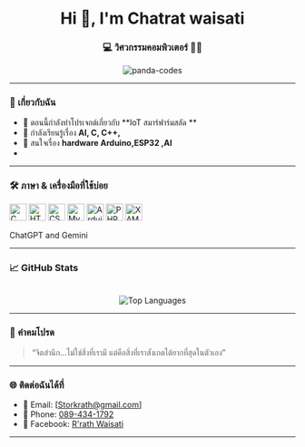 <h1 align="center">Hi 👋, I'm Chatrat waisati </h1>
<h3 align="center">💻 วิศวกรรมคอมพิวเตอร์ 🧠🌌</h3>

<p align="center">
  <img src="https://komarev.com/ghpvc/?username=panda-codes&label=Profile%20views&color=0e75b6&style=flat" alt="panda-codes" />
</p>

---

### 🧩 เกี่ยวกับฉัน

- 📝 ตอนนี้กำลังทำโปรเจกต์เกี่ยวกับ **IoT สมาร์ฟาร์มสลัด **
- 📝 กำลังเรียนรู้เรื่อง **AI, C, C++,**
- 📝 สนใจเรื่อง **hardware  Arduino,ESP32 ,AI**
-  

---

### 🛠️ ภาษา & เครื่องมือที่ใช้บ่อย

<p align="left">
  <img src="https://cdn.jsdelivr.net/gh/devicons/devicon/icons/c/c-original.svg" height="30" alt="C" />
  <img src="https://cdn.jsdelivr.net/gh/devicons/devicon/icons/html5/html5-original.svg" height="30" alt="HTML5" />
  <img src="https://cdn.jsdelivr.net/gh/devicons/devicon/icons/css3/css3-original.svg" height="30" alt="CSS3" />
  <img src="https://cdn.jsdelivr.net/gh/devicons/devicon/icons/mysql/mysql-original.svg" height="30" alt="MySQL" />
  <img src="https://cdn.jsdelivr.net/gh/devicons/devicon/icons/arduino/arduino-original.svg" height="30" alt="Arduino" />
  <img src="https://cdn.jsdelivr.net/gh/devicons/devicon/icons/php/php-original.svg" height="30" alt="PHP" />
  <img src="https://www.apachefriends.org/images/xampp-logo-ac950edf.svg" height="30" alt="XAMPP" />

</p>
ChatGPT and Gemini

---

### 📈 GitHub Stats

<p align="center">
 
  <br />
  <img src="https://github-readme-stats.vercel.app/api/top-langs/?username=radza99&layout=compact&theme=tokyonight" alt="Top Languages" />
</p>

---

### 💬 คำคมโปรด

> “จิตสำนึก...ไม่ใช่สิ่งที่เรามี แต่คือสิ่งที่เราสังเกตได้ยากที่สุดในตัวเอง”  

---

### 🌐 ติดต่อฉันได้ที่


- 📧 Email: [Storkrath@gmail.com]
- 📱 Phone: [089-434-1792](tel:0894341792)
- 💬 Facebook: [R'rath Waisati](https://www.facebook.com/r.rath.waisati/)


---
